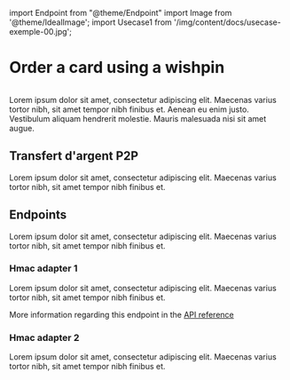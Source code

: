 import Endpoint from "@theme/Endpoint"
import Image from '@theme/IdealImage';
import Usecase1 from '/img/content/docs/usecase-exemple-00.jpg';

# Order a card using a wishpin

<Image img={Usecase1} />

Lorem ipsum dolor sit amet, consectetur adipiscing elit. Maecenas varius tortor nibh, sit amet tempor nibh finibus et. Aenean eu enim justo. Vestibulum aliquam hendrerit molestie. Mauris malesuada nisi sit amet augue.

## Transfert d'argent P2P

Lorem ipsum dolor sit amet, consectetur adipiscing elit. Maecenas varius tortor nibh, sit amet tempor nibh finibus et.

## Endpoints

Lorem ipsum dolor sit amet, consectetur adipiscing elit. Maecenas varius tortor nibh, sit amet tempor nibh finibus et.

### Hmac adapter 1

Lorem ipsum dolor sit amet, consectetur adipiscing elit. Maecenas varius tortor nibh, sit amet tempor nibh finibus et.

More information regarding this endpoint in the [API reference](https://www.google.fr)

<Endpoint apiUrl="https://petstore.swagger.io/v2/swagger.json" path="/store/order" method="post"/>

### Hmac adapter 2

Lorem ipsum dolor sit amet, consectetur adipiscing elit. Maecenas varius tortor nibh, sit amet tempor nibh finibus et.
